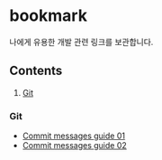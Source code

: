 # bookmark
나에게 유용한 개발 관련 링크를 보관합니다.

## Contents
1. [Git](#git)

### Git
- [Commit messages guide 01](https://github.com/RomuloOliveira/commit-messages-guide/blob/master/README.md)
- [Commit messages guide 02](https://beomseok95.tistory.com/328)
